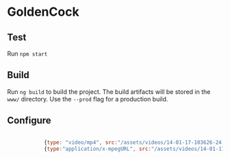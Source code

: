 # GoldenCock

## Test
Run `npm start`

## Build
Run `ng build` to build the project. The build artifacts will be stored in the `www/` directory. Use the `--prod` flag for a production build.


## Configure
```javascript

            {type: "video/mp4", src:"/assets/videos/14-01-17-103626-24.mp4", start:31, end:510}
            {type:"application/x-mpegURL", src:"/assets/videos/14-01-17-103626-27/stream.m3u8" start:31, end:510}

```
